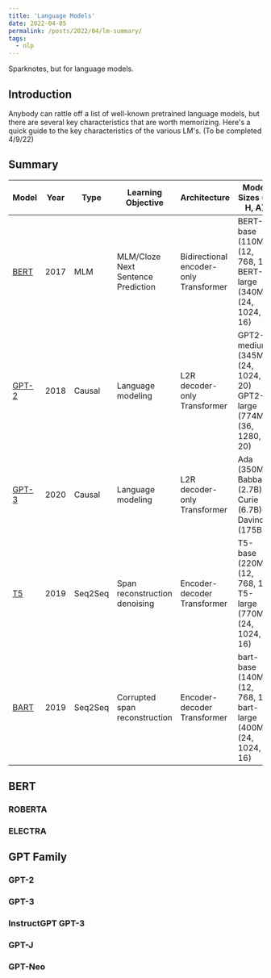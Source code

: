 ```yaml
---
title: 'Language Models'
date: 2022-04-05
permalink: /posts/2022/04/lm-summary/
tags:
  - nlp
---
```


Sparknotes, but for language models.

## Introduction
Anybody can rattle off a list of well-known pretrained language models, but there are several key characteristics that are worth memorizing. Here's a quick guide to the key characteristics of the various LM's. (To be completed 4/9/22)

## Summary 

| Model                                                                                   | Year | Type    | Learning Objective                 | Architecture                           | Model Sizes (L, H, A)                                                                | Positional Embeddings |
|-----------------------------------------------------------------------------------------|------|---------|------------------------------------|----------------------------------------|--------------------------------------------------------------------------------------|-----------------------|
| [BERT](https://arxiv.org/abs/1810.04805v2)                                              | 2017 | MLM     | MLM/Cloze Next Sentence Prediction | Bidirectional encoder-only Transformer | BERT-base (110M):<br/> (12, 768, 16)<br/> BERT-large (340M):<br/>(24, 1024, 16)      | Absolute              |
| [GPT-2](https://d4mucfpksywv.cloudfront.net/better-language-models/language-models.pdf) | 2018 | Causal  | Language modeling                  | L2R decoder-only Transformer           | GPT2-medium (345M):<br/> (24, 1024, 20)<br/>  GPT2-large (774M): <br/>(36, 1280, 20) | Absolute              |
| [GPT-3](https://arxiv.org/pdf/2005.14165.pdf)                                           | 2020 | Causal  | Language modeling                  | L2R decoder-only Transformer           | Ada (350M)<br/> Babbage (2.7B)<br/> Curie (6.7B)<br/> Davinci (175B)<br/>            | Absolute              |
| [T5](https://arxiv.org/pdf/1910.10683.pdf)                                              | 2019 | Seq2Seq | Span reconstruction denoising      | Encoder-decoder Transformer            | T5-base (220M): <br/>(12, 768, 12)<br/> T5-large (770M): <br/>(24, 1024, 16)         | Relative              |
| [BART](https://arxiv.org/pdf/1910.13461.pdf)                                            | 2019 | Seq2Seq | Corrupted span reconstruction      | Encoder-decoder Transformer            | bart-base (140M): <br/>(12, 768, 16)<br/> bart-large (400M):<br/>(24, 1024, 16)      | Absolute              |

## BERT

### ROBERTA

### ELECTRA

## GPT Family

### GPT-2

### GPT-3

### InstructGPT GPT-3

### GPT-J

### GPT-Neo
